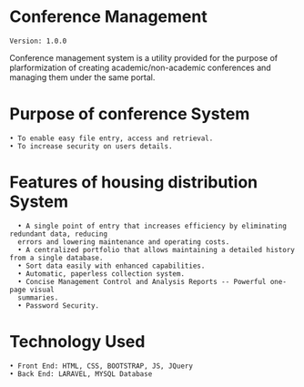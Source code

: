 # Conference Management 

    Version: 1.0.0

Conference management system is a utility provided for the purpose of plarformization of creating academic/non-academic conferences and managing them under the same portal.

# Purpose of conference System
    • To enable easy file entry, access and retrieval.
    • To increase security on users details.

# Features of housing distribution System
      • A single point of entry that increases efficiency by eliminating redundant data, reducing
      errors and lowering maintenance and operating costs.
      • A centralized portfolio that allows maintaining a detailed history from a single database.
      • Sort data easily with enhanced capabilities.
      • Automatic, paperless collection system.
      • Concise Management Control and Analysis Reports -- Powerful one-page visual
      summaries.
      • Password Security.

# Technology Used
    • Front End: HTML, CSS, BOOTSTRAP, JS, JQuery
    • Back End: LARAVEL, MYSQL Database
